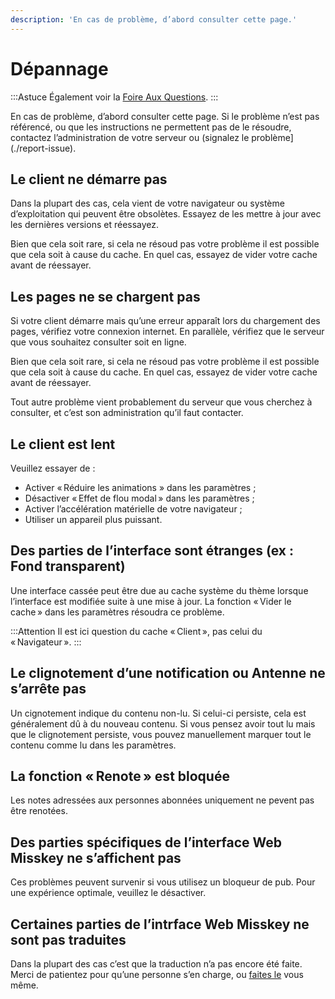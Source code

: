 ```yaml
---
description: 'En cas de problème, d’abord consulter cette page.'
---
```


# Dépannage

:::Astuce
Également voir la [Foire Aux Questions](./faq.md).
:::

En cas de problème, d’abord consulter cette page. Si le problème n’est pas référencé, ou que les instructions ne permettent pas de le résoudre, contactez l’administration de votre serveur ou (signalez le problème](./report-issue).

## Le client ne démarre pas

Dans la plupart des cas, cela vient de votre navigateur ou système d’exploitation qui peuvent être obsolètes. Essayez de les mettre à jour avec les dernières versions et réessayez.

Bien que cela soit rare, si cela ne résoud pas votre problème il est possible que cela soit à cause du cache. En quel cas, essayez de vider votre cache avant de réessayer.

## Les pages ne se chargent pas

Si votre client démarre mais qu’une erreur apparaît lors du chargement des pages, vérifiez votre connexion internet. En parallèle, vérifiez que le serveur que vous souhaitez consulter soit en ligne.

Bien que cela soit rare, si cela ne résoud pas votre problème il est possible que cela soit à cause du cache. En quel cas, essayez de vider votre cache avant de réessayer.

Tout autre problème vient probablement du serveur que vous cherchez à consulter, et c’est son administration qu’il faut contacter.

## Le client est lent

Veuillez essayer de :

- Activer « Réduire les animations » dans les paramètres ;
- Désactiver « Effet de flou modal » dans les paramètres ;
- Activer l’accélération matérielle de votre navigateur ;
- Utiliser un appareil plus puissant.

## Des parties de l’interface sont étranges (ex : Fond transparent)

Une interface cassée peut être due au cache système du thème lorsque l’interface est modifiée suite à une mise à jour. La fonction « Vider le cache » dans les paramètres résoudra ce problème.

:::Attention
Il est ici question du cache « Client », pas celui du « Navigateur ».
:::

## Le clignotement d’une notification ou Antenne ne s’arrête pas

Un cignotement indique du contenu non-lu. Si celui-ci persiste, cela est généralement dû à du nouveau contenu. Si vous pensez avoir tout lu mais que le clignotement persiste, vous pouvez manuellement marquer tout le contenu comme lu dans les paramètres.

## La fonction « Renote » est bloquée

Les notes adressées aux personnes abonnées uniquement ne pevent pas être renotées.

## Des parties spécifiques de l’interface Web Misskey ne s’affichent pas

Ces problèmes peuvent survenir si vous utilisez un bloqueur de pub. Pour une expérience optimale, veuillez le désactiver.

## Certaines parties de l’intrface Web Misskey ne sont pas traduites

Dans la plupart des cas c’est que la traduction n’a pas encore été faite. Merci de patientez pour qu’une personne s’en charge, ou [faites le](./misskey) vous même.
